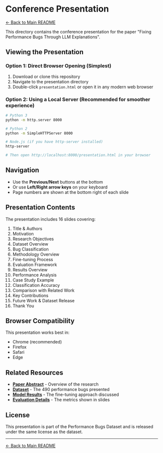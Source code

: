 # Conference Presentation

[← Back to Main README](../README.md)

This directory contains the conference presentation for the paper "Fixing Performance Bugs Through LLM Explanations".

## Viewing the Presentation

### Option 1: Direct Browser Opening (Simplest)
1. Download or clone this repository
2. Navigate to the presentation directory
3. Double-click `presentation.html` or open it in any modern web browser

### Option 2: Using a Local Server (Recommended for smoother experience)
```bash
# Python 3
python -m http.server 8000

# Python 2
python -m SimpleHTTPServer 8000

# Node.js (if you have http-server installed)
http-server

# Then open http://localhost:8000/presentation.html in your browser
```

## Navigation

- Use the **Previous/Next** buttons at the bottom
- Or use **Left/Right arrow keys** on your keyboard
- Page numbers are shown at the bottom right of each slide

## Presentation Contents

The presentation includes 16 slides covering:
1. Title & Authors
2. Motivation
3. Research Objectives  
4. Dataset Overview
5. Bug Classification
6. Methodology Overview
7. Fine-tuning Process
8. Evaluation Framework
9. Results Overview
10. Performance Analysis
11. Case Study Example
12. Classification Accuracy
13. Comparison with Related Work
14. Key Contributions
15. Future Work & Dataset Release
16. Thank You

## Browser Compatibility

This presentation works best in:
- Chrome (recommended)
- Firefox
- Safari
- Edge

## Related Resources

- **[Paper Abstract](../README.md)** - Overview of the research
- **[Dataset](../dataset/)** - The 490 performance bugs presented
- **[Model Results](../model/)** - The fine-tuning approach discussed
- **[Evaluation Details](../evaluation/)** - The metrics shown in slides

## License

This presentation is part of the Performance Bugs Dataset and is released under the same license as the dataset.

---
[← Back to Main README](../README.md)